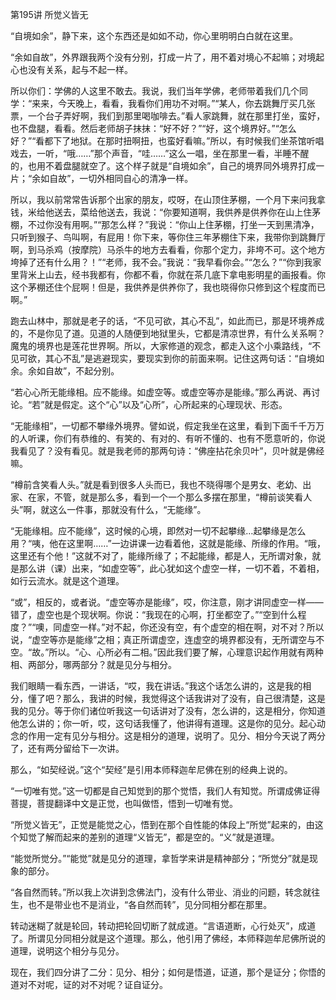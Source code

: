第195讲 所觉义皆无

“自境如余”，静下来，这个东西还是如如不动，你心里明明白白就在这里。

“余如自故”，外界跟我两个没有分别，打成一片了，用不着对境心不起嘛；对境起心也没有关系，起与不起一样。

所以你们：学佛的人这里不敢去。我说，我们当年学佛，老师带着我们几个同学：“来来，今天晚上，看看，我看你们用功不对啊。”“某人，你去跳舞厅买几张票，一个台子弄好啊，我们到那里喝咖啡去。”看人家跳舞，就在那里打坐，蛮好，也不盘腿，看看。然后老师胡子抹抹：“好不好？”“好，这个境界好。”“怎么好？”“看都下了地狱。在那时扭啊扭，也蛮好看嘛。”所以，有时候我们坐茶馆听唱戏去，一听，“哦……”那个声音，“哇……”这么一唱，坐在那里一看，半睡不醒的，也用不着盘腿就空了。这个样子就是“自境如余”，自己的境界同外境界打成一片；“余如自故”，一切外相同自心的清净一样。

所以，我以前常常告诉那个出家的朋友，哎呀，在山顶住茅棚，一个月下来问我拿钱，米给他送去，菜给他送去，我说：“你要知道啊，我供养是供养你在山上住茅棚，不过你没有用啊。”“那怎么样？”我说：“你山上住茅棚，打坐一天到黑清净，只听到猴子、鸟叫啊，有屁用！你下来，等你住三年茅棚住下来，我带你到跳舞厅啊，到马杀鸡（按摩院）马杀牛的地方去看看，你那个定力，非垮不可。这个地方垮掉了还有什么用？！”“老师，我不会。”我说：“我早看你会。”“怎么？”“你到我家里背米上山去，经书我都有，你都不看，你就在茶几底下拿电影明星的画报看。你这个茅棚还住个屁啊！但是，我供养是供养你了，我也晓得你只修到这个程度而已啊。”

跑去山林中，那就是老子的话，“不见可欲，其心不乱”，如此而已，那是环境养成的，不是你见了道。见道的人随便到地狱里头，它都是清凉世界，有什么关系啊？魔鬼的境界也是莲花世界啊。所以，大家修道的观念，都走入这个小乘路线，“不见可欲，其心不乱”是逃避现实，要现实到你的前面来啊。记住这两句话：“自境如余。余如自故”，不起分别。

“若心心所无能缘相。应不能缘。如虚空等。或虚空等亦是能缘。”那么再说、再讨论。“若”就是假定。这个“心”以及“心所”，心所起来的心理现状、形态。

“无能缘相”，一切都不攀缘外境界。譬如说，假定我坐在这里，看到下面千千万万的人听课，你们有恭维的、有笑的、有对的、有听不懂的、也有不愿意听的，你说我看见了？没有看见。就是我老师的那两句诗：“佛座拈花余贝叶”，贝叶就是佛经嘛。

“樽前含笑看人头。”就是看到很多人头而已，我也不晓得哪个是男女、老幼、出家、在家，不管，就是那么多，看到一个一个那么多摆在那里，“樽前谈笑看人头”啊，就这么一件事，那就没有什么，“无能缘”。

“无能缘相。应不能缘”，这时候的心境，即然对一切不起攀缘…起攀缘是怎么用？“咦，他在这里啊……”一边讲课一边看着他，这就是能缘、所缘的作用。“哦，这里还有个他！”这就不对了，能缘所缘了；不起能缘，都是人，无所谓对象，就是那么讲（课）出来，“如虚空等”，此心犹如这个虚空一样，一切不着，不着相，如行云流水。就是这个道理。

“或”，相反的，或者说。“虚空等亦是能缘”，哎，你注意，刚才讲同虚空一样——错了，虚空也是个现状啊。你说：“我现在的心啊，打坐都空了。”“空到什么程度？”“噢，同虚空一样。”对不起，你还没有空，有个虚空的相在啊，对不对？所以说，“虚空等亦是能缘”之相；真正所谓虚空，连虚空的境界都没有，无所谓空与不空。“故。”所以。“心、心所必有二相。”因此我们要了解，心理意识起作用就有两种相、两部分，哪两部分？就是见分与相分。

我们眼睛一看东西，一讲话，“哎，我在讲话。”我这个话怎么讲的，这是我的相分，懂了吧？那么，我讲的时候，我觉得这个话我讲对了没有，自己很清楚，这是我的见分。等于你们诸位听我这一句话讲对了没有，怎么讲的，这是相分，你知道他怎么讲的；你一听，哎，这句话我懂了，他讲得有道理。这是你的见分。起心动念的作用一定有见分与相分。这是相分的道理，说明了。见分、相分今天说了两分了，还有两分留给下一次讲。

那么，“如契经说。”这个“契经”是引用本师释迦牟尼佛在别的经典上说的。

“一切唯有觉。”这一切都是自己知觉到的那个觉悟，我们人有知觉。所谓成佛证得菩提，菩提翻译中文是正觉，也叫做悟，悟到一切唯有觉。

“所觉义皆无”，正觉是能觉之心，悟到在那个自性能的体段上“所觉”起来的，由这个知觉了解而起来的差别的道理“义皆无”，都是空的。“义”就是道理。

“能觉所觉分。”“能觉”就是见分的道理，拿哲学来讲是精神部分；“所觉分”就是现象的部分。

“各自然而转。”所以我上次讲到念佛法门，没有什么带业、消业的问题，转念就往生，也不是带业也不是消业，“各自然而转”，见分同相分都在那里。

转动迷糊了就是轮回，转动把轮回切断了就成道。“言语道断，心行处灭”，成道了。所谓见分同相分就是这个道理。那么，他引用了佛经，本师释迦牟尼佛所说的道理，说明这个相分与见分。

现在，我们四分讲了二分：见分、相分；如何是悟道，证道，那个是证分；你悟的道对不对呢，证的对不对呢？证自证分。


